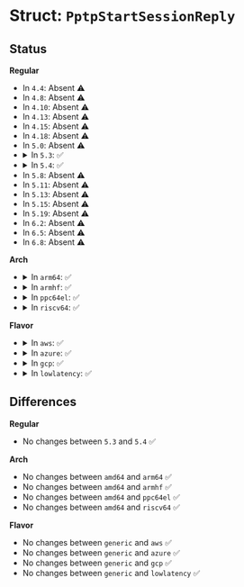 # Struct: <code>PptpStartSessionReply</code>

## Status
<b>Regular</b>
<ul>
<li>
In <code>4.4</code>: Absent ⚠️
</li>
<li>
In <code>4.8</code>: Absent ⚠️
</li>
<li>
In <code>4.10</code>: Absent ⚠️
</li>
<li>
In <code>4.13</code>: Absent ⚠️
</li>
<li>
In <code>4.15</code>: Absent ⚠️
</li>
<li>
In <code>4.18</code>: Absent ⚠️
</li>
<li>
In <code>5.0</code>: Absent ⚠️
</li>
<li>
<details>
<summary>In <code>5.3</code>: ✅</summary>

```c
struct PptpStartSessionReply {
    __be16 protocolVersion;
    __u8 resultCode;
    __u8 generalErrorCode;
    __be32 framingCapability;
    __be32 bearerCapability;
    __be16 maxChannels;
    __be16 firmwareRevision;
    __u8 hostName[64];
    __u8 vendorString[64];
};
```
</details>
</li>
<li>
<details>
<summary>In <code>5.4</code>: ✅</summary>

```c
struct PptpStartSessionReply {
    __be16 protocolVersion;
    __u8 resultCode;
    __u8 generalErrorCode;
    __be32 framingCapability;
    __be32 bearerCapability;
    __be16 maxChannels;
    __be16 firmwareRevision;
    __u8 hostName[64];
    __u8 vendorString[64];
};
```
</details>
</li>
<li>
In <code>5.8</code>: Absent ⚠️
</li>
<li>
In <code>5.11</code>: Absent ⚠️
</li>
<li>
In <code>5.13</code>: Absent ⚠️
</li>
<li>
In <code>5.15</code>: Absent ⚠️
</li>
<li>
In <code>5.19</code>: Absent ⚠️
</li>
<li>
In <code>6.2</code>: Absent ⚠️
</li>
<li>
In <code>6.5</code>: Absent ⚠️
</li>
<li>
In <code>6.8</code>: Absent ⚠️
</li>
</ul>
<b>Arch</b>
<ul>
<li>
<details>
<summary>In <code>arm64</code>: ✅</summary>

```c
struct PptpStartSessionReply {
    __be16 protocolVersion;
    __u8 resultCode;
    __u8 generalErrorCode;
    __be32 framingCapability;
    __be32 bearerCapability;
    __be16 maxChannels;
    __be16 firmwareRevision;
    __u8 hostName[64];
    __u8 vendorString[64];
};
```
</details>
</li>
<li>
<details>
<summary>In <code>armhf</code>: ✅</summary>

```c
struct PptpStartSessionReply {
    __be16 protocolVersion;
    __u8 resultCode;
    __u8 generalErrorCode;
    __be32 framingCapability;
    __be32 bearerCapability;
    __be16 maxChannels;
    __be16 firmwareRevision;
    __u8 hostName[64];
    __u8 vendorString[64];
};
```
</details>
</li>
<li>
<details>
<summary>In <code>ppc64el</code>: ✅</summary>

```c
struct PptpStartSessionReply {
    __be16 protocolVersion;
    __u8 resultCode;
    __u8 generalErrorCode;
    __be32 framingCapability;
    __be32 bearerCapability;
    __be16 maxChannels;
    __be16 firmwareRevision;
    __u8 hostName[64];
    __u8 vendorString[64];
};
```
</details>
</li>
<li>
<details>
<summary>In <code>riscv64</code>: ✅</summary>

```c
struct PptpStartSessionReply {
    __be16 protocolVersion;
    __u8 resultCode;
    __u8 generalErrorCode;
    __be32 framingCapability;
    __be32 bearerCapability;
    __be16 maxChannels;
    __be16 firmwareRevision;
    __u8 hostName[64];
    __u8 vendorString[64];
};
```
</details>
</li>
</ul>
<b>Flavor</b>
<ul>
<li>
<details>
<summary>In <code>aws</code>: ✅</summary>

```c
struct PptpStartSessionReply {
    __be16 protocolVersion;
    __u8 resultCode;
    __u8 generalErrorCode;
    __be32 framingCapability;
    __be32 bearerCapability;
    __be16 maxChannels;
    __be16 firmwareRevision;
    __u8 hostName[64];
    __u8 vendorString[64];
};
```
</details>
</li>
<li>
<details>
<summary>In <code>azure</code>: ✅</summary>

```c
struct PptpStartSessionReply {
    __be16 protocolVersion;
    __u8 resultCode;
    __u8 generalErrorCode;
    __be32 framingCapability;
    __be32 bearerCapability;
    __be16 maxChannels;
    __be16 firmwareRevision;
    __u8 hostName[64];
    __u8 vendorString[64];
};
```
</details>
</li>
<li>
<details>
<summary>In <code>gcp</code>: ✅</summary>

```c
struct PptpStartSessionReply {
    __be16 protocolVersion;
    __u8 resultCode;
    __u8 generalErrorCode;
    __be32 framingCapability;
    __be32 bearerCapability;
    __be16 maxChannels;
    __be16 firmwareRevision;
    __u8 hostName[64];
    __u8 vendorString[64];
};
```
</details>
</li>
<li>
<details>
<summary>In <code>lowlatency</code>: ✅</summary>

```c
struct PptpStartSessionReply {
    __be16 protocolVersion;
    __u8 resultCode;
    __u8 generalErrorCode;
    __be32 framingCapability;
    __be32 bearerCapability;
    __be16 maxChannels;
    __be16 firmwareRevision;
    __u8 hostName[64];
    __u8 vendorString[64];
};
```
</details>
</li>
</ul>

## Differences
<b>Regular</b>
<ul>
<li>
No changes between <code>5.3</code> and <code>5.4</code> ✅
</li>
</ul>
<b>Arch</b>
<ul>
<li>
No changes between <code>amd64</code> and <code>arm64</code> ✅
</li>
<li>
No changes between <code>amd64</code> and <code>armhf</code> ✅
</li>
<li>
No changes between <code>amd64</code> and <code>ppc64el</code> ✅
</li>
<li>
No changes between <code>amd64</code> and <code>riscv64</code> ✅
</li>
</ul>
<b>Flavor</b>
<ul>
<li>
No changes between <code>generic</code> and <code>aws</code> ✅
</li>
<li>
No changes between <code>generic</code> and <code>azure</code> ✅
</li>
<li>
No changes between <code>generic</code> and <code>gcp</code> ✅
</li>
<li>
No changes between <code>generic</code> and <code>lowlatency</code> ✅
</li>
</ul>
